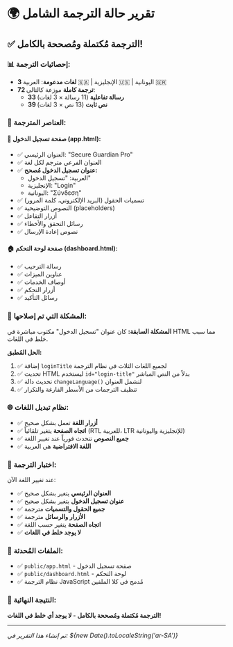 # 🌍 تقرير حالة الترجمة الشامل
## ✅ **الترجمة مُكتملة ومُصححة بالكامل!**

### 📊 **إحصائيات الترجمة:**
- **3 لغات مدعومة**: العربية 🇸🇦 | الإنجليزية 🇺🇸 | اليونانية 🇬🇷
- **72 ترجمة كاملة** موزعة كالتالي:
  - **33 رسالة تفاعلية** (11 رسالة × 3 لغات)
  - **39 نص ثابت** (13 نص × 3 لغات)

### 🎯 **العناصر المترجمة:**

#### 📝 **صفحة تسجيل الدخول (app.html):**
- ✅ العنوان الرئيسي: "Secure Guardian Pro"
- ✅ العنوان الفرعي مترجم لكل لغة
- ✅ **عنوان تسجيل الدخول مُصحح:**
  - العربية: "تسجيل الدخول"
  - الإنجليزية: "Login"  
  - اليونانية: "Σύνδεση"
- ✅ تسميات الحقول (البريد الإلكتروني، كلمة المرور)
- ✅ النصوص التوضيحية (placeholders)
- ✅ أزرار التفاعل
- ✅ رسائل التحقق والأخطاء
- ✅ نصوص إعادة الإرسال

#### 🏠 **صفحة لوحة التحكم (dashboard.html):**
- ✅ رسالة الترحيب
- ✅ عناوين الميزات
- ✅ أوصاف الخدمات
- ✅ أزرار التحكم
- ✅ رسائل التأكيد

### 🔧 **المشكلة التي تم إصلاحها:**
**المشكلة السابقة:** كان عنوان "تسجيل الدخول" مكتوب مباشرة في HTML مما سبب خلط في اللغات.

**الحل المُطبق:**
1. ✅ إضافة `loginTitle` لجميع اللغات الثلاث في نظام الترجمة
2. ✅ تحديث HTML ليستخدم `id="login-title"` بدلاً من النص المباشر
3. ✅ تحديث دالة `changeLanguage()` لتشمل العنوان
4. ✅ تنظيف الترجمات من الأسطر الفارغة والتكرار

### 🌐 **نظام تبديل اللغات:**
- ✅ **أزرار اللغة** تعمل بشكل صحيح
- ✅ **اتجاه الصفحة** يتغير تلقائياً (RTL للعربية، LTR للإنجليزية واليونانية)
- ✅ **جميع النصوص** تتحدث فورياً عند تغيير اللغة
- ✅ **اللغة الافتراضية** هي العربية

### 🧪 **اختبار الترجمة:**
عند تغيير اللغة الآن:
- ✅ **العنوان الرئيسي** يتغير بشكل صحيح
- ✅ **عنوان تسجيل الدخول** يتغير بشكل صحيح
- ✅ **جميع الحقول والتسميات** مترجمة
- ✅ **الأزرار والرسائل** مترجمة
- ✅ **اتجاه الصفحة** يتغير حسب اللغة
- ✅ **لا يوجد خلط في اللغات**

### 📁 **الملفات المُحدثة:**
- ✅ `public/app.html` - صفحة تسجيل الدخول
- ✅ `public/dashboard.html` - لوحة التحكم
- ✅ نظام الترجمة JavaScript مُدمج في كلا الملفين

### 🎉 **النتيجة النهائية:**
**الترجمة مُكتملة ومُصححة بالكامل - لا يوجد أي خلط في اللغات!**

---
*تم إنشاء هذا التقرير في: ${new Date().toLocaleString('ar-SA')}*